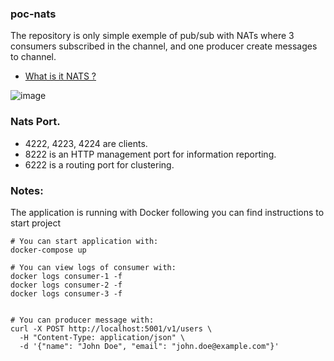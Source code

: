 
### poc-nats

The repository is only simple exemple of pub/sub with NATs where 3 consumers subscribed in the channel, and one producer create messages to channel.
* [What is it NATS ?](https://docs.nats.io/nats-concepts/what-is-nats)
  
![image](https://github.com/user-attachments/assets/874889b5-7338-4632-b6d1-2ec2e6064d1a)


### Nats Port.

- 4222, 4223, 4224 are clients.
- 8222 is an HTTP management port for information reporting.
- 6222 is a routing port for clustering.

### Notes:

The application is running with Docker following you can find instructions to start project

```shell
# You can start application with:
docker-compose up

# You can view logs of consumer with:
docker logs consumer-1 -f
docker logs consumer-2 -f
docker logs consumer-3 -f


# You can producer message with:
curl -X POST http://localhost:5001/v1/users \
  -H "Content-Type: application/json" \
  -d '{"name": "John Doe", "email": "john.doe@example.com"}'
```
